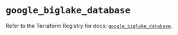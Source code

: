 # `google_biglake_database`

Refer to the Terraform Registry for docs: [`google_biglake_database`](https://registry.terraform.io/providers/hashicorp/google/5.42.0/docs/resources/biglake_database).
